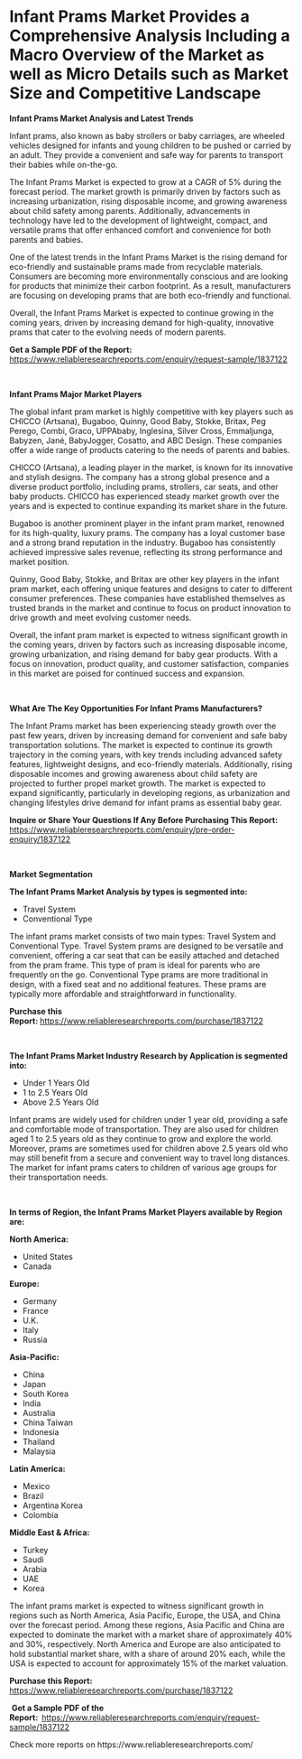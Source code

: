 <p><h1>Infant Prams Market Provides a Comprehensive Analysis Including a Macro Overview of the Market as well as Micro Details such as Market Size and Competitive Landscape</h1></p><p><strong>Infant Prams Market Analysis and Latest Trends</strong></p>
<p><p>Infant prams, also known as baby strollers or baby carriages, are wheeled vehicles designed for infants and young children to be pushed or carried by an adult. They provide a convenient and safe way for parents to transport their babies while on-the-go.</p><p>The Infant Prams Market is expected to grow at a CAGR of 5% during the forecast period. The market growth is primarily driven by factors such as increasing urbanization, rising disposable income, and growing awareness about child safety among parents. Additionally, advancements in technology have led to the development of lightweight, compact, and versatile prams that offer enhanced comfort and convenience for both parents and babies.</p><p>One of the latest trends in the Infant Prams Market is the rising demand for eco-friendly and sustainable prams made from recyclable materials. Consumers are becoming more environmentally conscious and are looking for products that minimize their carbon footprint. As a result, manufacturers are focusing on developing prams that are both eco-friendly and functional.</p><p>Overall, the Infant Prams Market is expected to continue growing in the coming years, driven by increasing demand for high-quality, innovative prams that cater to the evolving needs of modern parents.</p></p>
<p><strong>Get a Sample PDF of the Report:&nbsp;</strong> <a href="https://www.reliableresearchreports.com/enquiry/request-sample/1837122">https://www.reliableresearchreports.com/enquiry/request-sample/1837122</a></p>
<p>&nbsp;</p>
<p><strong>Infant Prams Major Market Players</strong></p>
<p><p>The global infant pram market is highly competitive with key players such as CHICCO (Artsana), Bugaboo, Quinny, Good Baby, Stokke, Britax, Peg Perego, Combi, Graco, UPPAbaby, Inglesina, Silver Cross, Emmaljunga, Babyzen, Jané, BabyJogger, Cosatto, and ABC Design. These companies offer a wide range of products catering to the needs of parents and babies.</p><p>CHICCO (Artsana), a leading player in the market, is known for its innovative and stylish designs. The company has a strong global presence and a diverse product portfolio, including prams, strollers, car seats, and other baby products. CHICCO has experienced steady market growth over the years and is expected to continue expanding its market share in the future.</p><p>Bugaboo is another prominent player in the infant pram market, renowned for its high-quality, luxury prams. The company has a loyal customer base and a strong brand reputation in the industry. Bugaboo has consistently achieved impressive sales revenue, reflecting its strong performance and market position.</p><p>Quinny, Good Baby, Stokke, and Britax are other key players in the infant pram market, each offering unique features and designs to cater to different consumer preferences. These companies have established themselves as trusted brands in the market and continue to focus on product innovation to drive growth and meet evolving customer needs.</p><p>Overall, the infant pram market is expected to witness significant growth in the coming years, driven by factors such as increasing disposable income, growing urbanization, and rising demand for baby gear products. With a focus on innovation, product quality, and customer satisfaction, companies in this market are poised for continued success and expansion.</p></p>
<p>&nbsp;</p>
<p><strong>What Are The Key Opportunities For Infant Prams Manufacturers?</strong></p>
<p><p>The Infant Prams market has been experiencing steady growth over the past few years, driven by increasing demand for convenient and safe baby transportation solutions. The market is expected to continue its growth trajectory in the coming years, with key trends including advanced safety features, lightweight designs, and eco-friendly materials. Additionally, rising disposable incomes and growing awareness about child safety are projected to further propel market growth. The market is expected to expand significantly, particularly in developing regions, as urbanization and changing lifestyles drive demand for infant prams as essential baby gear.</p></p>
<p><strong>Inquire or Share Your Questions If Any Before Purchasing This Report:</strong> <a href="https://www.reliableresearchreports.com/enquiry/pre-order-enquiry/1837122">https://www.reliableresearchreports.com/enquiry/pre-order-enquiry/1837122</a></p>
<p>&nbsp;</p>
<p><strong>Market Segmentation</strong></p>
<p><strong>The Infant Prams Market Analysis by types is segmented into:</strong></p>
<p><ul><li>Travel System</li><li>Conventional Type</li></ul></p>
<p><p>The infant prams market consists of two main types: Travel System and Conventional Type. Travel System prams are designed to be versatile and convenient, offering a car seat that can be easily attached and detached from the pram frame. This type of pram is ideal for parents who are frequently on the go. Conventional Type prams are more traditional in design, with a fixed seat and no additional features. These prams are typically more affordable and straightforward in functionality.</p></p>
<p><strong>Purchase this Report:&nbsp;</strong><a href="https://www.reliableresearchreports.com/purchase/1837122">https://www.reliableresearchreports.com/purchase/1837122</a></p>
<p>&nbsp;</p>
<p><strong>The Infant Prams Market Industry Research by Application is segmented into:</strong></p>
<p><ul><li>Under 1 Years Old</li><li>1 to 2.5 Years Old</li><li>Above 2.5 Years Old</li></ul></p>
<p><p>Infant prams are widely used for children under 1 year old, providing a safe and comfortable mode of transportation. They are also used for children aged 1 to 2.5 years old as they continue to grow and explore the world. Moreover, prams are sometimes used for children above 2.5 years old who may still benefit from a secure and convenient way to travel long distances. The market for infant prams caters to children of various age groups for their transportation needs.</p></p>
<p>&nbsp;</p>
<p><strong>In terms of Region, the Infant Prams Market Players available by Region are:</strong></p>
<p>
    <p> <strong> North America: </strong>
        <ul>
            <li>United States</li>
            <li>Canada</li>
        </ul>
        </p> 
    <p> <strong> Europe: </strong>
        <ul>
            <li>Germany</li>
            <li>France</li>
            <li>U.K.</li>
            <li>Italy</li>
            <li>Russia</li>
        </ul>
        </p> 
    <p> <strong> Asia-Pacific: </strong>
        <ul>
            <li>China</li>
            <li>Japan</li>
            <li>South Korea</li>
            <li>India</li>
            <li>Australia</li>
            <li>China Taiwan</li>
            <li>Indonesia</li>
            <li>Thailand</li>
            <li>Malaysia</li>
        </ul>
        </p> 
    <p> <strong> Latin America: </strong>
        <ul>
            <li>Mexico</li>
            <li>Brazil</li>
            <li>Argentina Korea</li>
            <li>Colombia</li>
        </ul>
        </p> 
    <p> <strong> Middle East & Africa: </strong>
        <ul>
            <li>Turkey</li>
            <li>Saudi</li>
            <li>Arabia</li>
            <li>UAE</li>
            <li>Korea</li>
        </ul>
    </p>
    </p>
<p><p>The infant prams market is expected to witness significant growth in regions such as North America, Asia Pacific, Europe, the USA, and China over the forecast period. Among these regions, Asia Pacific and China are expected to dominate the market with a market share of approximately 40% and 30%, respectively. North America and Europe are also anticipated to hold substantial market share, with a share of around 20% each, while the USA is expected to account for approximately 15% of the market valuation.</p></p>
<p><strong>Purchase this Report: </strong><a href="https://www.reliableresearchreports.com/purchase/1837122">https://www.reliableresearchreports.com/purchase/1837122</a></p>
<p>&nbsp;<strong>Get a Sample PDF of the Report:&nbsp;&nbsp;</strong><a href="https://www.reliableresearchreports.com/enquiry/request-sample/1837122">https://www.reliableresearchreports.com/enquiry/request-sample/1837122</a></p>
<p><strong></strong></p>
<p>Check more reports on https://www.reliableresearchreports.com/</p>